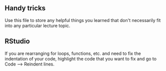 Handy tricks
------------

Use this file to store any helpful things you learned that don't necessarily fit into any particular lecture topic.

RStudio
-------

If you are rearranging for loops, functions, etc. and need to fix the indentation of your code, highlight the code that you want to fix and go to Code --&gt; Reindent lines.
